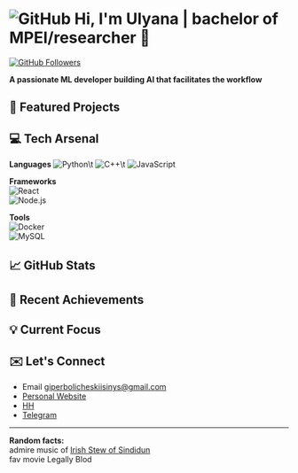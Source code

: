 # ![GitHub](https://img.shields.io/badge/Github-%23121011.svg?logo=GitHub&style=flat&logoColor=white) Hi, I'm Ulyana | bachelor of MPEI/researcher :telescope:

[![GitHub Followers](https://img.shields.io/github/followers/UlyanaGru?label=Follow&style=social)](https://github.com/UlyanaGru)

**A passionate ML developer building AI that facilitates the workflow**

## :seedling: Featured Projects
## :computer: Tech Arsenal
**Languages**
![Python](https://img.shields.io/badge/-Python-F9DC3E.svg?logo=Python&style=flat)\t
![C++](https://img.shields.io/badge/-C++-365dbf.svg?logo=C%2B%2B&style=flat)\t
![JavaScript](https://img.shields.io/badge/JavaScript-F7DF1E.svg?logo=JavaScript&style=flat&logoColor=white)
  
**Frameworks**\
![React](https://img.shields.io/badge/React-%2320232a.svg?logo=react&style=flat)\
![Node.js](https://img.shields.io/badge/Node.js-6DA55F.svg?logo=node.js&style=flat&logoColor=white)

**Tools**\
![Docker](https://img.shields.io/badge/-Docker-%230db7ed.svg?logo=docker&style=flat&logoColor=white)\
![MySQL](https://img.shields.io/badge/MySQL-%2300f.svg?logo=mysql&style=flat&logoColor=white)
## :chart_with_upwards_trend: GitHub Stats
## :tea: Recent Achievements
## :bulb: Current Focus
## :envelope: Let's Connect
- Email giperbolicheskiisinys@gmail.com
- [Personal Website]()
- [HH]()
- [Telegram](https://t.me/anantinglucose)
---
**Random facts:**\
admire music of [Irish Stew of Sindidun](https://music.yandex.ru/artist/6675190)\
fav movie Legally Blod
